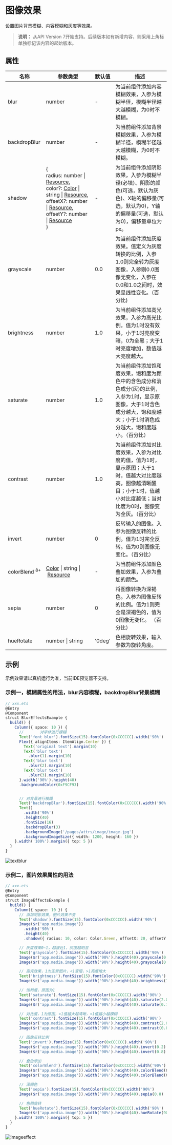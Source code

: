 # 图像效果

设置图片背景模糊、内容模糊和灰度等效果。

>  **说明：**
>  从API Version 7开始支持。后续版本如有新增内容，则采用上角标单独标记该内容的起始版本。


## 属性


| 名称                          | 参数类型                                                     | 默认值 | 描述                                                         |
| ----------------------------- | ------------------------------------------------------------ | ------ | ------------------------------------------------------------ |
| blur                          | number                                                       | -      | 为当前组件添加内容模糊效果，入参为模糊半径，模糊半径越大越模糊，为0时不模糊。 |
| backdropBlur                  | number                                                       | -      | 为当前组件添加背景模糊效果，入参为模糊半径，模糊半径越大越模糊，为0时不模糊。 |
| shadow                        | {<br/>radius:&nbsp;number \| [Resource](ts-types.md#resource),<br/>color?:&nbsp;[Color](ts-appendix-enums.md#color) \| string \| [Resource](ts-types.md#resource),<br/>offsetX?:&nbsp;number \| [Resource](ts-types.md#resource),<br/>offsetY?:&nbsp;number \| [Resource](ts-types.md#resource)<br/>} | -      | 为当前组件添加阴影效果，入参为模糊半径(必填)、阴影的颜色(可选，默认为灰色)、X轴的偏移量(可选，默认为0)，Y轴的偏移量(可选，默认为0)，偏移量单位为px。 |
| grayscale                     | number                                                       | 0.0    | 为当前组件添加灰度效果。值定义为灰度转换的比例，入参1.0则完全转为灰度图像，入参则0.0图像无变化，入参在0.0和1.0之间时，效果呈线性变化。（百分比) |
| brightness                    | number                                                       | 1.0    | 为当前组件添加高光效果，入参为高光比例，值为1时没有效果，小于1时亮度变暗，0为全黑；大于1时亮度增加，数值越大亮度越大。 |
| saturate                      | number                                                       | 1.0    | 为当前组件添加饱和度效果，饱和度为颜色中的含色成分和消色成分(灰)的比例，入参为1时，显示原图像，大于1时含色成分越大，饱和度越大；小于1时消色成分越大，饱和度越小。（百分比） |
| contrast                      | number                                                       | 1.0    | 为当前组件添加对比度效果，入参为对比度的值，值为1时，显示原图；大于1时，值越大对比度越高，图像越清晰醒目；小于1时，值越小对比度越低；当对比度为0时，图像变为全灰。（百分比） |
| invert                        | number                                                       | 0      | 反转输入的图像。入参为图像反转的比例。值为1时完全反转。值为0则图像无变化。（百分比） |
| colorBlend&nbsp;<sup>8+</sup> | [Color](ts-appendix-enums.md#color)&nbsp;\|&nbsp;string&nbsp;\|&nbsp;[Resource](ts-types.md#resource) | -      | 为当前组件添加颜色叠加效果，入参为叠加的颜色。               |
| sepia                         | number                                                       | 0      | 将图像转换为深褐色。入参为图像反转的比例。值为1则完全是深褐色的，值为0图像无变化。&nbsp;（百分比） |
| hueRotate                     | number&nbsp;\|&nbsp;string                                   | '0deg' | 色相旋转效果，输入参数为旋转角度。                           |

## 示例

示例效果请以真机运行为准，当前IDE预览器不支持。
### 示例一，模糊属性的用法，blur内容模糊，backdropBlur背景模糊
```ts
// xxx.ets
@Entry
@Component
struct BlurEffectsExample {
  build() {
    Column({ space: 10 }) {
      //       对字体进行模糊
      Text('font blur').fontSize(15).fontColor(0xCCCCCC).width('90%')
      Flex({ alignItems: ItemAlign.Center }) {
        Text('original text').margin(10)
        Text('blur text')
          .blur(1).margin(10)
        Text('blur text')
          .blur(2).margin(10)
        Text('blur text')
          .blur(3).margin(10)
      }.width('90%').height(40)
      .backgroundColor(0xF9CF93)


      // 对背景进行模糊
      Text('backdropBlur').fontSize(15).fontColor(0xCCCCCC).width('90%')
      Text()
        .width('90%')
        .height(40)
        .fontSize(16)
        .backdropBlur(3)
        .backgroundImage('/pages/attrs/image/image.jpg')
        .backgroundImageSize({ width: 1200, height: 160 })
    }.width('100%').margin({ top: 5 })
  }
}
```

![textblur](figures/textblur.png)

### 示例二，图片效果属性的用法
```ts
// xxx.ets
@Entry
@Component
struct ImageEffectsExample {
  build() {
    Column({ space: 10 }) {
      // 添加阴影效果，图片效果不变
      Text('shadow').fontSize(15).fontColor(0xCCCCCC).width('90%')
      Image($r('app.media.image'))
        .width('90%')
        .height(40)
        .shadow({ radius: 10, color: Color.Green, offsetX: 20, offsetY: 30 })

      // 灰度效果0~1，越接近1，灰度越明显
      Text('grayscale').fontSize(15).fontColor(0xCCCCCC).width('90%')
      Image($r('app.media.image')).width('90%').height(40).grayscale(0.3)
      Image($r('app.media.image')).width('90%').height(40).grayscale(0.8)

      // 高光效果，1为正常图片，<1变暗，>1亮度增大
      Text('brightness').fontSize(15).fontColor(0xCCCCCC).width('90%')
      Image($r('app.media.image')).width('90%').height(40).brightness(1.2)

      // 饱和度，原图为1
      Text('saturate').fontSize(15).fontColor(0xCCCCCC).width('90%')
      Image($r('app.media.image')).width('90%').height(40).saturate(2.0)
      Image($r('app.media.image')).width('90%').height(40).saturate(0.7)

      // 对比度，1为原图，>1值越大越清晰，<1值越小越模糊
      Text('contrast').fontSize(15).fontColor(0xCCCCCC).width('90%')
      Image($r('app.media.image')).width('90%').height(40).contrast(2.0)
      Image($r('app.media.image')).width('90%').height(40).contrast(0.8)

      // 图像反转比例
      Text('invert').fontSize(15).fontColor(0xCCCCCC).width('90%')
      Image($r('app.media.image')).width('90%').height(40).invert(0.2)
      Image($r('app.media.image')).width('90%').height(40).invert(0.8)

      // 叠色添加
      Text('colorBlend').fontSize(15).fontColor(0xCCCCCC).width('90%')
      Image($r('app.media.image')).width('90%').height(40).colorBlend(Color.Green)
      Image($r('app.media.image')).width('90%').height(40).colorBlend(Color.Blue)

      // 深褐色
      Text('sepia').fontSize(15).fontColor(0xCCCCCC).width('90%')
      Image($r('app.media.image')).width('90%').height(40).sepia(0.8)

      // 色相旋转
      Text('hueRotate').fontSize(15).fontColor(0xCCCCCC).width('90%')
      Image($r('app.media.image')).width('90%').height(40).hueRotate(90)
    }.width('100%').margin({ top: 5 })
  }
}
```

![imageeffect](figures/imageeffect.png)

